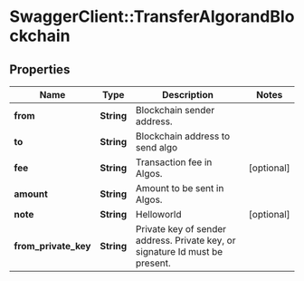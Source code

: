 # SwaggerClient::TransferAlgorandBlockchain

## Properties
Name | Type | Description | Notes
------------ | ------------- | ------------- | -------------
**from** | **String** | Blockchain sender address. | 
**to** | **String** | Blockchain address to send algo | 
**fee** | **String** | Transaction fee in Algos. | [optional] 
**amount** | **String** | Amount to be sent in Algos. | 
**note** | **String** | Helloworld | [optional] 
**from_private_key** | **String** | Private key of sender address. Private key, or signature Id must be present. | 

